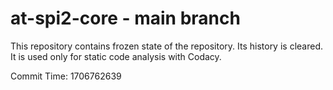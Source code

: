 # at-spi2-core - main branch

This repository contains frozen state of the repository.
Its history is cleared. It is used only for static code
analysis with Codacy.

Commit Time: 1706762639
